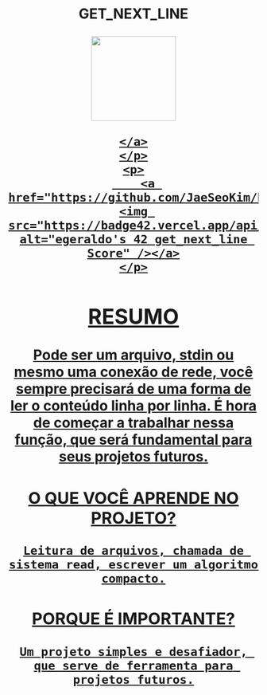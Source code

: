 <h1 align="center"> GET_NEXT_LINE

<div align="center">
	<p>
	<a href="https://github.com/EvertonVaz/42sp/tree/main/get_next_line" target="_blank">
		<img height=170 src="https://game.42sp.org.br/static/assets/achievements/get_next_linem.png" hspace = "10">

	</a>
	</p>
	<p>
		<a href="https://github.com/JaeSeoKim/badge42"><img src="https://badge42.vercel.app/api/v2/clk1frjdc004908mhk2togjaz/project/3227385" alt="egeraldo's 42 get_next_line Score" /></a>
	</p>
</div>

## RESUMO
   Pode ser um arquivo, stdin ou mesmo uma conexão de rede, você sempre precisará de uma forma de ler o conteúdo linha por linha. É hora de começar a trabalhar nessa função, que será fundamental para seus projetos futuros.

### O QUE VOCÊ APRENDE NO PROJETO?
	Leitura de arquivos, chamada de sistema read, escrever um algoritmo compacto.

### PORQUE É IMPORTANTE?
	Um projeto simples e desafiador, que serve de ferramenta para projetos futuros.

